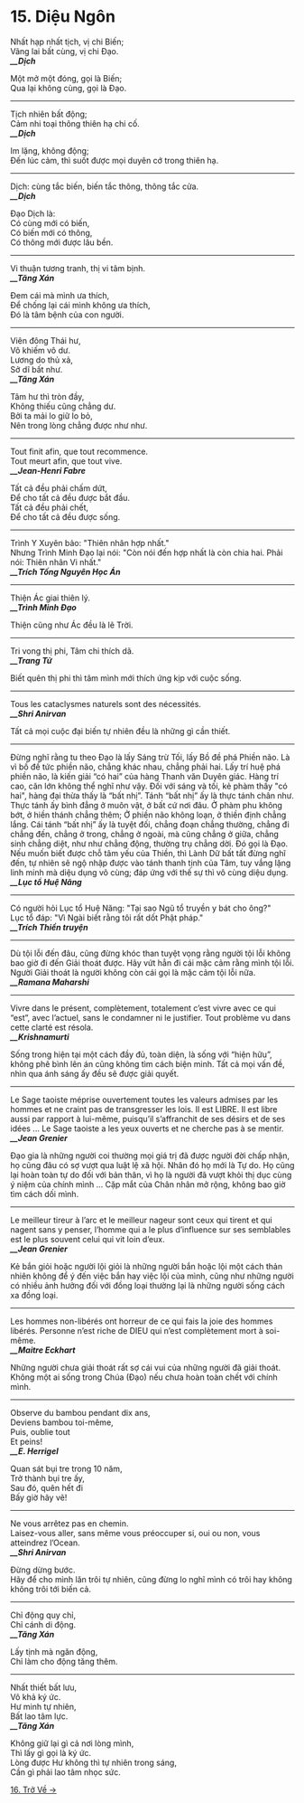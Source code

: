 # 15. Diệu Ngôn

Nhất hạp nhất tịch, vị chi Biến;  
Vãng lai bất cùng, vị chi Đạo.  
***\_\_Dịch***

Một mở một đóng, gọi là Biến;  
Qua lại không cùng, gọi là Đạo.

***

Tịch nhiên bất động;  
Cảm nhi toại thông thiên hạ chi cố.  
***\_\_Dịch***

Im lặng, không động;  
Đến lúc cảm, thì suốt được mọi duyên cớ trong thiên hạ.  

***

Dịch: cùng tắc biến, biến tắc thông, thông tắc cửa.  
***\_\_Dịch***

Đạo Dịch là:  
Có cùng mới có biến,  
Có biến mới có thông,  
Có thông mới được lâu bền.  

***

Vi thuận tương tranh, thị vi tâm bịnh.  
***\_\_Tăng Xán***

Đem cái mà mình ưa thích,  
Để chống lại cái mình không ưa thích,  
Đó là tâm bệnh của con người.

***

Viên đông Thái hư,  
Vô khiếm vô dư.  
Lương do thủ xả,  
Sở dĩ bất như.  
***\_\_Tăng Xán***


Tâm hư thì tròn đầy,  
Không thiếu cũng chẳng dư.  
Bởi ta mải lo giữ lo bỏ,  
Nên trong lòng chẳng được như như.

***

Tout finit afin, que tout recommence.  
Tout meurt afin, que tout vive.  
***\_\_Jean-Henri Fabre***

Tất cả đều phải chấm dứt,  
Để cho tất cả đều được bắt đầu.  
Tất cả đều phải chết,  
Để cho tất cả đều được sống.

***

Trình Y Xuyên bảo: "Thiên nhân hợp nhất."  
Nhưng Trình Minh Đạo lại nói: "Còn nói đến hợp nhất là còn chia hai. Phải 
nói: Thiên nhân Vi nhất."  
***\_\_Trích Tống Nguyên Học Án***

***

Thiện Ác giai thiên lý.  
***\_\_Trình Minh Đạo***

Thiện cũng như Ác đều là lẽ Trời.

***

Tri vong thị phi, Tâm chi thích dã.  
***\_\_Trang Tử***

Biết quên thị phi thì tâm mình mới thích ứng kịp với cuộc sống.

***

Tous les cataclysmes naturels sont des nécessités.  
***\_\_Shri Anirvan***

Tất cả mọi cuộc đại biến tự nhiên đều là những gì cần thiết.

***

Đừng nghĩ rằng tu theo Đạo là lấy Sáng trừ Tối, lấy Bồ đề phá Phiền não. Là vì
bồ đề tức phiền não, chẳng khác nhau, chẳng phải hai. Lấy trí huệ phá phiền
não, là kiến giải “có hai” của hàng Thanh văn Duyên giác. Hàng trí cao, căn lớn
không thể nghĩ như vậy. Đối với sáng và tối, kẻ phàm thấy "có hai", hàng đại
thừa thấy là “bất nhị”. Tánh “bất nhị” ấy là thực tánh chân như. Thực tánh ấy
bình đẳng ở muôn vật, ở bất cứ nơi đâu. Ở phàm phu không bớt, ở hiền thánh
chẳng thêm; Ở phiền não không loạn, ở thiền định chẳng lắng. Cái tánh “bất nhị”
ấy là tuyệt đối, chẳng đoạn chẳng thường, chẳng đi chẳng đến, chẳng ở trong,
chẳng ở ngoài, mà cũng chẳng ở giữa, chẳng sinh chẳng diệt, như như chẳng động,
thường trụ chẳng dời. Đó gọi là Đạo. Nếu muốn biết được chỗ tâm yếu của Thiền,
thì Lành Dữ bất tất đừng nghĩ đến, tự nhiên sẽ ngộ nhập được vào tánh thanh
tịnh của Tâm, tuy vắng lặng linh minh mà diệu dụng vô cùng; đáp ứng với thế sự
thì vô cùng diệu dụng.  
***\_\_Lục tổ Huệ Năng***

***

Có người hỏi Lục tổ Huệ Năng: "Tại sao Ngũ tổ truyền y bát cho ông?"  
Lục tổ đáp: "Vì Ngài biết rằng tôi rất dốt Phật pháp."  
***\_\_Trích Thiền truyện***

***

Dù tội lỗi đến đâu, cũng đừng khóc than tuyệt vọng rằng người tội lỗi không bao
giờ đi đến Giải thoát được. Hãy vứt hẳn đi cái mặc cảm rằng mình tội lỗi. Người
Giải thoát là người không còn cái gọi là mặc cảm tội lỗi nữa.  
***\_\_Ramana Maharshi***

***

Vivre dans le présent, complètement, totalement c’est vivre avec ce qui “est”,
avec l’actuel, sans le condamner ni le justifier. Tout problème vu dans cette
clarté est résola.  
***\_\_Krishnamurti***

Sống trong hiện tại một cách đầy đủ, toàn diện, là sống với “hiện hữu”, không
phê bình lên án cũng không tìm cách biện minh. Tất cả mọi vấn đề, nhìn qua ánh
sáng ấy đều sẽ được giải quyết.

***

Le Sage taoiste méprise ouvertement toutes les valeurs admises par les hommes
et ne craint pas de transgresser les lois. Il est LIBRE. Il est libre aussi par
rapport à lui-même, puisqu’il s’affranchit de ses désirs et de ses idées ... Le
Sage taoiste a les yeux ouverts et ne cherche pas à se mentir.  
***\_\_Jean Grenier***

Đạo gia là những người coi thường mọi giá trị đã được người đời chấp nhận, họ
cũng đâu có sợ vượt qua luật lệ xã hội. Nhân đó họ mới là Tự do. Họ cũng lại
hoàn toàn tự do đối với bản thân, vì họ là người đã vượt khỏi thị dục cùng ý
niệm của chính mình ... Cặp mắt của Chân nhân mở rộng, không bao giờ tìm cách
dối mình.

***

Le meilleur tireur à l’arc et le meilleur nageur sont ceux qui tirent et qui
nagent sans y penser, l’homme qui a le plus d’influence sur ses semblables est
le plus souvent celui qui vit loin d’eux.  
***\_\_Jean Grenier***

Kẻ bắn giỏi hoặc người lội giỏi là những người bắn hoặc lội một cách thản nhiên
không để ý đến việc bắn hay việc lội của mình, cũng như những người có nhiều
ảnh hưởng đối với đồng loại thường lại là những người sống cách xa đồng loại.

***

Les hommes non-libérés ont horreur de ce qui fais la joie des hommes libérés.
Personne n’est riche de DIEU qui n’est complètement mort à soi-même.  
***\_\_Maitre Eckhart***

Những người chưa giải thoát rất sợ cái vui của những người đã giải thoát. Không
một ai sống trong Chúa (Đạo) nếu chưa hoàn toàn chết với chính mình.

***

Observe du bambou pendant dix ans,  
Deviens bambou toi-même,  
Puis, oublie tout  
Et peins!  
***\_\_E. Herrigel***

Quan sát bụi tre trong 10 năm,  
Trở thành bụi tre ấy,  
Sau đó, quên hết đi  
Bấy giờ hãy vẽ!

***

Ne vous arrêtez pas en chemin.  
Laisez-vous aller, sans même vous préoccuper si, oui ou non, vous atteindrez
l’Ocean.  
***\_\_Shri Anirvan***

Đừng dừng bước.  
Hãy để cho mình lăn trôi tự nhiên, cũng đừng lo nghĩ mình có trôi hay không
không trôi tới biến cả.

***

Chỉ động quy chỉ,  
Chỉ cánh di động.  
***\_\_Tăng Xán***

Lấy tịnh mà ngăn động,  
Chỉ làm cho động tăng thêm.

***

Nhất thiết bất lưu,  
Vô khả ký ức.  
Hư minh tự nhiên,  
Bất lao tâm lực.  
***\_\_Tăng Xán***

Không giữ lại gì cả nơi lòng mình,  
Thì lấy gì gọi là ký ức.  
Lòng được Hư không thì tự nhiên trong sáng,  
Cần gì phải lao tâm nhọc sức.

[16. Trở Về &rarr;](https://github.com/thaicuc/tinh-hoa-dao-hoc/blob/master/contents/16-tro-ve.md)
